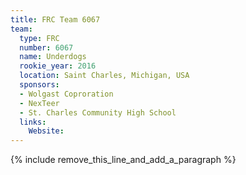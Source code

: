 ```yaml
---
title: FRC Team 6067
team:
  type: FRC
  number: 6067
  name: Underdogs
  rookie_year: 2016
  location: Saint Charles, Michigan, USA
  sponsors:
  - Wolgast Coproration
  - NexTeer
  - St. Charles Community High School
  links:
    Website:
---
```


{% include remove_this_line_and_add_a_paragraph %}